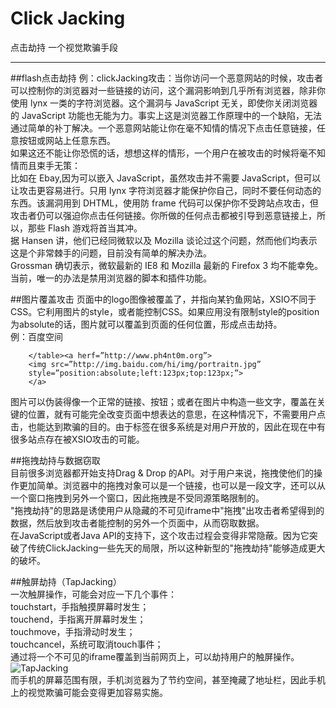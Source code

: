 # Click Jacking

点击劫持  一个视觉欺骗手段

---


##flash点击劫持
例：clickJacking攻击：当你访问一个恶意网站的时候，攻击者可以控制你的浏览器对一些链接的访问，这个漏洞影响到几乎所有浏览器，除非你使用 lynx 一类的字符浏览器。这个漏洞与 JavaScript 无关，即使你关闭浏览器的 JavaScript 功能也无能为力。事实上这是浏览器工作原理中的一个缺陷，无法通过简单的补丁解决。一个恶意网站能让你在毫不知情的情况下点击任意链接，任意按钮或网站上任意东西。  
如果这还不能让你恐慌的话，想想这样的情形，一个用户在被攻击的时候将毫不知情而且束手无策：  
比如在 Ebay,因为可以嵌入 JavaScript，虽然攻击并不需要 JavaScript，但可以让攻击更容易进行。只用 lynx 字符浏览器才能保护你自己，同时不要任何动态的东西。该漏洞用到 DHTML，使用防 frame 代码可以保护你不受跨站点攻击，但攻击者仍可以强迫你点击任何链接。你所做的任何点击都被引导到恶意链接上，所以，那些 Flash 游戏将首当其冲。  
据 Hansen 讲，他们已经同微软以及 Mozilla 谈论过这个问题，然而他们均表示这是个非常棘手的问题，目前没有简单的解决办法。  
Grossman 确切表示，微软最新的 IE8 和 Mozilla 最新的 Firefox 3 均不能幸免。  
当前，唯一的办法是禁用浏览器的脚本和插件功能。  

##图片覆盖攻击
页面中的logo图像被覆盖了，并指向某钓鱼网站，XSIO不同于CSS。它利用图片的style，或者能控制CSS。如果应用没有限制style的position为absolute的话，图片就可以覆盖到页面的任何位置，形成点击劫持。  
例：百度空间  

		</table><a herf=”http://www.ph4nt0m.org”>  
		<img src=”http://img.baidu.com/hi/img/portraitn.jpg”  
		style=”position:absolute;left:123px;top:123px;”>  
		</a>  

图片可以伪装得像一个正常的链接、按钮；或者在图片中构造一些文字，覆盖在关键的位置，就有可能完全改变页面中想表达的意思，在这种情况下，不需要用户点击，也能达到欺骗的目的。由于<img>标签在很多系统是对用户开放的，因此在现在中有很多站点存在被XSIO攻击的可能。  

##拖拽劫持与数据窃取  
目前很多浏览器都开始支持Drag & Drop 的API。对于用户来说，拖拽使他们的操作更加简单。浏览器中的拖拽对象可以是一个链接，也可以是一段文字，还可以从一个窗口拖拽到另外一个窗口，因此拖拽是不受同源策略限制的。  
"拖拽劫持"的思路是诱使用户从隐藏的不可见iframe中"拖拽"出攻击者希望得到的数据，然后放到攻击者能控制的另外一个页面中，从而窃取数据。  
在JavaScript或者Java API的支持下，这个攻击过程会变得非常隐蔽。因为它突破了传统ClickJacking一些先天的局限，所以这种新型的"拖拽劫持"能够造成更大的破坏。
  
##触屏劫持（TapJacking）  
一次触屏操作，可能会对应一下几个事件：  
touchstart，手指触摸屏幕时发生；  
touchend，手指离开屏幕时发生；  
touchmove，手指滑动时发生；  
touchcancel，系统可取消touch事件；  
通过将一个不可见的iframe覆盖到当前网页上，可以劫持用户的触屏操作。  
![TapJacking](img/TapJacking.jpg)  
而手机的屏幕范围有限，手机浏览器为了节约空间，甚至掩藏了地址栏，因此手机上的视觉欺骗可能会变得更加容易实施。  

